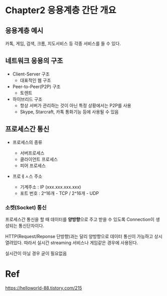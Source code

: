 # Chapter2 응용계층 간단 개요
## 응용계층 예시
카톡, 게임, 검색, 크롬, 지도서비스 등 각종 서비스를 들 수 있다.

## 네트워크 응용의 구조
- Client-Server 구조
    - 대표적인 웹 구조
- Peer-to-Peer(P2P) 구조
    - 토렌트
- 하이브리드 구조
    - 항상 서버가 관리하는 것이 아닌 특정 상황에서는 P2P를 사용
    - Skype, Starcraft, 카톡 통화기능 등에 사용될 수 있음

## 프로세스간 통신
- 프로세스의 종류
    - 서버프로세스
    - 클라이언트 프로세스
    - 피어 프로세스

- 프로ㅔㅅ스 주소
    - 기계주소 : IP (xxx.xxx.xxx.xxx)
    - 포트 번호 : 2^16개 - TCP / 2^16개 - UDP

### 소켓(Socket) 통신
프로세스간 통신을 할 때 데이터를 **양방향**으로 주고 받을 수 있도록 Connection이 생성되는 통신단자이다.

HTTP(Request/Reponse 단방향)과는 달리 양방향으로 데이터 통신이 가능하고 상시 열려있다. 따라서 실시간 streaming 서비스나 게임같은 경우에 사용된다.

실시간이 아닐 경우 굳이 필요없음


# Ref
https://helloworld-88.tistory.com/215
